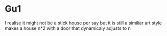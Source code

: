 # Gu1

I realise it might not be a stick house per say but it is still a similiar art style
makes a house n*2 with a door that dynamicaly adjusts to n
